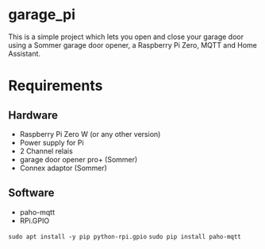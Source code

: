 # garage_pi

This is a simple project which lets you open and close your garage door using a Sommer garage door opener, a Raspberry Pi Zero, MQTT and Home Assistant.

# Requirements
## Hardware
* Raspberry Pi Zero W (or any other version)
* Power supply for Pi
* 2 Channel relais
* garage door opener pro+ (Sommer)
* Connex adaptor (Sommer)

## Software
* paho-mqtt
* RPi.GPIO

`sudo apt install -y pip python-rpi.gpio` `sudo pip install paho-mqtt`
